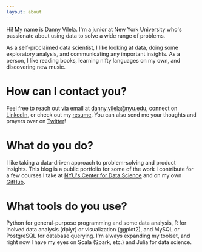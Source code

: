 ```yaml
---
layout: about
---
```


Hi! My name is Danny Vilela. I'm a junior at New York University who's passionate about using data to solve a wide range of problems. 

As a self-proclaimed data scientist, I like looking at data, doing some exploratory analysis, and communicating any important insights. As a person, I like reading books, learning nifty languages on my own, and discovering new music.

# How can I contact you?
Feel free to reach out via email at <a href=".">danny.vilela@nyu.edu</a>, connect on <a href="https://linkedin.com/in/dataframing">LinkedIn</a>, or check out my <a href="https://drive.google.com/file/d/0Bx2xS-V7rItVV0lFdmQzZkdWWmc/view?usp=sharing">resume</a>. You can also send me your thoughts and prayers over on <a href="https://twitter.com/dataframing">Twitter</a>!

# What do you do?
I like taking a data-driven approach to problem-solving and product insights. This blog is a public portfolio for some of the work I contribute for a few courses I take at <a href = "http://cds.nyu.edu/">NYU's Center for Data Science</a> and on my own <a href="https://github.com/dataframing">GitHub</a>.

# What tools do you use?
Python for general-purpose programming and some data analysis, R for inolved data analysis (dplyr) or visualization (ggplot2), and MySQL or PostgreSQL for database querying. I'm always expanding my toolset, and right now I have my eyes on Scala (Spark, etc.) and Julia for data science.